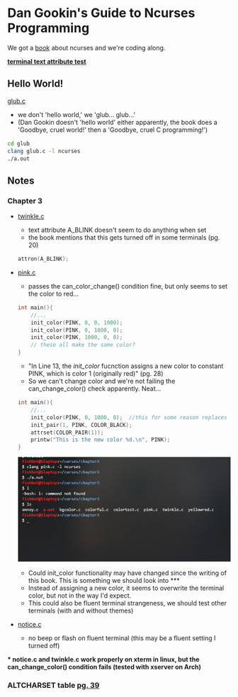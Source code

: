 # Dan Gookin's Guide to Ncurses Programming
We got a [book](https://c-for-dummies.com/ncurses/) about ncurses and we're coding along.

__<a>[terminal text attribute test](./chapter4/attrtest.c)</a>__

## <a>Hello World!</a> 

[glub.c](./glub/glub.c)
- we don't 'hello world,' we 'glub... glub...'
- (Dan Gookin doesn't 'hello world' either apparently, the book does a 'Goodbye, cruel world!' then a 'Goodbye, cruel C programming!')

```bash
cd glub
clang glub.c -l ncurses
./a.out
```

## <a>Notes</a> 

### <a>Chapter 3</a> 

- [twinkle.c](./chapter3/twinkle.c)
    - text attribute A_BLINK doesn't seem to do anything when set 
    - the book mentions that this gets turned off in some terminals (pg. 20)

    ```C
    attron(A_BLINK);
    ```
- [pink.c](./chapter3/pink.c)
    - passes the can_color_change() condition fine, but only seems to set the color to red...

    ```C
    int main(){
        //...
        init_color(PINK, 0, 0, 1000);
        init_color(PINK, 0, 1000, 0);
        init_color(PINK, 1000, 0, 0);
        // these all make the same color?
    }

    ```
    - "In Line 13, the _init\_color_ fucnction assigns a new color to constant PINK, which is color 1 (originally red)" (pg. 28)
    - So we can't change color and we're not failing the can_change_color() check apparently. Neat...

    ```C
    int main(){
        //...
        init_color(PINK, 0, 1000, 0);  //this for some reason replaces green with red in the terminal when we exit the window
        init_pair(1, PINK, COLOR_BLACK);
        attrset(COLOR_PAIR(1));
        printw("This is the new color %d.\n", PINK);
    }
    ```

    ![init_color() consequenses](./chapter3/pink.png)

    - Could init_color functionality may have changed since the writing of this book. This is something we should look into ***
    - Instead of assigning a new color, it seems to overwrite the terminal color, but not in the way I'd expect. 
    - This could also be fluent terminal strangeness, we should test other terminals (with and without themes)


- [notice.c](./chapter3/notice.c)

    - no beep or flash on fluent terminal (this may be a fluent setting I turned off)

__<a>\*</a> notice.c and twinkle.c work properly on xterm in linux, but the can_change_color() condition fails (tested with xserver on Arch)__ 

### <a>ALTCHARSET table [pg. 39](https://c-for-dummies.com/ncurses/tables/table04-03.php)</a> 